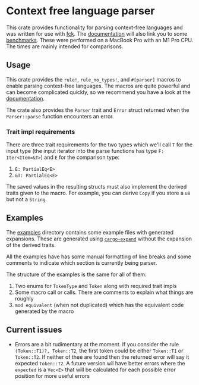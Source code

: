 # Context free language parser

This crate provides functionality for parsing context-free languages and was written for use with [fck](https://github.com/fck-language/fck). The [documentation](https://fck-language.github.io/cflp) will also link you to some [benchmarks](https://fck-language.github.io/cflp/bench). These were performed on a MacBook Pro with an M1 Pro CPU. The times are mainly intended for comparisons.

## Usage

This crate provides the `rule!`, `rule_no_types!`, and `#[parser]` macros to enable parsing context-free languages. The macros are quite powerful and can become complicated quickly, so we recommend you have a look at the [documentation](https://fck-language.github.io/cflp).

The crate also provides the `Parser` trait and `Error` struct returned when the `Parser::parse` function encounters an error.

### Trait impl requirements

There are three trait requirements for the two types which we'll call `T` for the input type (the input iterator into the parse functions has type `F: Iter<Item=&T>`) and `E` for the comparison type:
1. `E: PartialEq<E>`
2. `&T: PartialEq<E>`

The saved values in the resulting structs must also implement the derived traits given to the macro. For example, you can derive `Copy` if you store a `u8` but not a `String`.

## Examples

The [examples](examples) directory contains some example files with generated expansions. These are generated using [`cargo-expand`](https://crates.io/crates/cargo-expand) without the expansion of the derived traits.

All the examples have has some manual formatting of line breaks and some comments to indicate which section is currently being parser.

The structure of the examples is the same for all of them:
1. Two enums for `TokenType` and `Token` along with required trait impls
2. Some macro call or calls. There are comments to explain what things are roughly
3. `mod equivalent` (when not duplicated) which has the equivalent code generated by the macro

## Current issues

- Errors are a bit rudimentary at the moment. If you consider the rule `(Token::T1)?, Token::T2`, the first token could be either `Token::T1` or `Token::T2`. If neither of thee are found then the returned error will say it expected `Token::T2`. A future version wil have better errors where the `expected` is a `Vec<E>` that will be calculated for each possible error position for more useful errors
